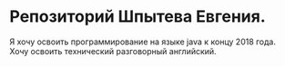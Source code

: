 # Репозиторий Шпытева Евгения.
Я хочу освоить программирование на языке java к концу 2018 года.
Хочу освоить технический разговорный английский.